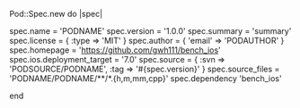 Pod::Spec.new do |spec|

spec.name  = 'PODNAME'
spec.version = '1.0.0'
spec.summary = 'summary'
spec.license = { :type => 'MIT' }
spec.author = { 'email' => 'PODAUTHOR' }
spec.homepage = 'https://github.com/gwh111/bench_ios'
spec.ios.deployment_target  = '7.0'
spec.source = { :svn => 'PODSOURCE/PODNAME', :tag => '#{spec.version}' }
spec.source_files = 'PODNAME/PODNAME/**/*.{h,m,mm,cpp}'
spec.dependency 'bench_ios'

end
